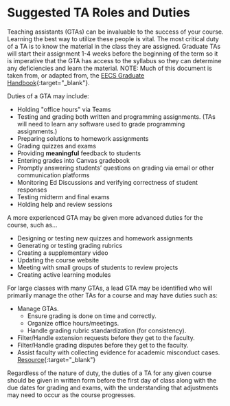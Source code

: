 # Suggested TA Roles and Duties

Teaching assistants (GTAs) can be invaluable to the success of your course. Learning the best way to utilize these people is vital.
The most critical duty of a TA is to know the material in the class they are assigned. Graduate TAs will start their assignment 1-4 weeks before the beginning of the term so it is imperative that the GTA has access to the syllabus so they can determine any deficiencies and learn the material.
NOTE: Much of this document is taken from, or adapted from, the [EECS Graduate Handbook](https://eecs.oregonstate.edu/grad-handbook){:target="\_blank"}.

Duties of a GTA may include:

- Holding "office hours" via Teams
- Testing and grading both written and programming assignments. (TAs will need to learn any software used to grade programming assignments.)
- Preparing solutions to homework assignments
- Grading quizzes and exams
- Providing **meaningful** feedback to students
- Entering grades into Canvas gradebook
- Promptly answering students’ questions on grading via email or other communication platforms
- Monitoring Ed Discussions and verifying correctness of student responses
- Testing midterm and final exams
- Holding help and review sessions

A more experienced GTA may be given more advanced duties for the course, such as...

- Designing or testing new quizzes and homework assignments
- Generating or testing grading rubrics
- Creating a supplementary video
- Updating the course website
- Meeting with small groups of students to review projects
- Creating active learning modules

For large classes with many GTAs, a lead GTA may be identified who will primarily manage the other TAs for a course and may have duties such as:

- Manage GTAs.
  - Ensure grading is done on time and correctly.
  - Organize office hours/meetings.
  - Handle grading rubric standardization (for consistency).
- Filter/Handle extension requests before they get to the faculty.
- Filter/Handle grading disputes before they get to the faculty.
- Assist faculty with collecting evidence for academic misconduct cases. [Resource](https://studentlife.oregonstate.edu/studentconduct/academicmisconduct-faculty){:target="\_blank"}

Regardless of the nature of duty, the duties of a TA for any given course should be given in written form before the first day of class along with the due dates for grading and exams, with the understanding that adjustments may need to occur as the course progresses.
